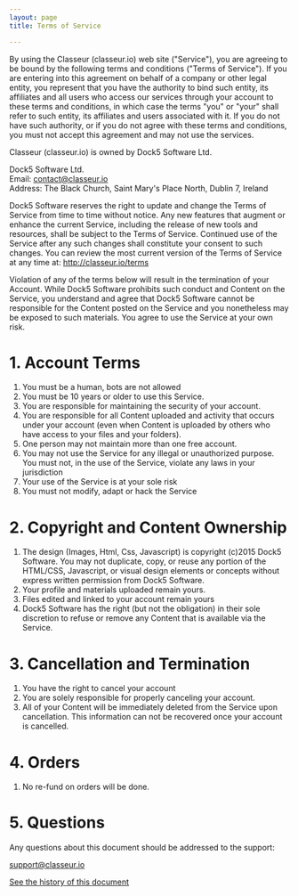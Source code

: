 ```yaml
---
layout: page
title: Terms of Service

---
```


By using the Classeur (classeur.io) web site ("Service"), you are agreeing to be bound by the following terms and conditions ("Terms of Service"). If you are entering into this agreement on behalf of a company or other legal entity, you represent that you have the authority to bind such entity, its affiliates and all users who access our services through your account to these terms and conditions, in which case the terms "you" or "your" shall refer to such entity, its affiliates and users associated with it. If you do not have such authority, or if you do not agree with these terms and conditions, you must not accept this agreement and may not use the services.

Classeur (classeur.io) is owned by Dock5 Software Ltd.

Dock5 Software Ltd.  
Email: <contact@classeur.io>  
Address: The Black Church, Saint Mary's Place North, Dublin 7, Ireland

Dock5 Software reserves the right to update and change the Terms of Service from time to time without notice. Any new features that augment or enhance the current Service, including the release of new tools and resources, shall be subject to the Terms of Service. Continued use of the Service after any such changes shall constitute your consent to such changes. You can review the most current version of the Terms of Service at any time at: http://classeur.io/terms

Violation of any of the terms below will result in the termination of your Account. While Dock5 Software prohibits such conduct and Content on the Service, you understand and agree that Dock5 Software cannot be responsible for the Content posted on the Service and you nonetheless may be exposed to such materials. You agree to use the Service at your own risk.

# 1. Account Terms

1. You must be a human, bots are not allowed
2. You must be 10 years or older to use this Service.
3. You are responsible for maintaining the security of your account.
4. You are responsible for all Content uploaded and activity that occurs under your account (even when Content is uploaded by others who have access to your files and your folders).
5. One person may not maintain more than one free account.
6. You may not use the Service for any illegal or unauthorized purpose. You must not, in the use of the Service, violate any laws in your jurisdiction
7. Your use of the Service is at your sole risk
8. You must not modify, adapt or hack the Service

# 2. Copyright and Content Ownership

1. The design (Images, Html, Css, Javascript) is copyright (c)2015 Dock5 Software. You may not duplicate, copy, or reuse any portion of the HTML/CSS, Javascript, or visual design elements or concepts without express written permission from Dock5 Software.
2. Your profile and materials uploaded remain yours.
3. Files edited and linked to your account remain yours
4. Dock5 Software has the right (but not the obligation) in their sole discretion to refuse or remove any Content that is available via the Service.

# 3. Cancellation and Termination

1. You have the right to cancel your account
2. You are solely responsible for properly canceling your account.
3. All of your Content will be immediately deleted from the Service upon cancellation. This information can not be recovered once your account is cancelled.

# 4. Orders

1. No re-fund on orders will be done.

# 5. Questions

Any questions about this document should be addressed to the support:

<support@classeur.io>

[See the history of this document](https://github.com/classeur/classeur.github.io/blob/master/terms/index.md)

